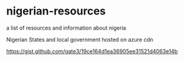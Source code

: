 # nigerian-resources
a list of resources and information about nigeria

Nigerian States and local government hosted on azure cdn

https://gist.github.com/gate3/19ce164d1ea36905ee31521d4063e14b
